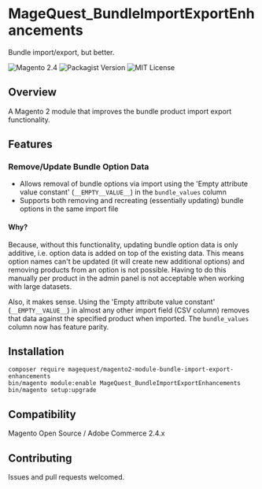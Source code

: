 # MageQuest_BundleImportExportEnhancements

Bundle import/export, but better.

<div>
    <img src="https://img.shields.io/badge/magento-2.4-orange.svg?logo=magento&longCache=true&style=for-the-badge" alt="Magento 2.4"/>
    <img src="https://img.shields.io/packagist/v/magequest/magento2-module-bundle-import-export-enhancements?style=for-the-badge" alt="Packagist Version">
    <img src="https://img.shields.io/badge/License-MIT-blue.svg?longCache=true&style=for-the-badge" alt="MIT License"/>
</div>

## Overview
A Magento 2 module that improves the bundle product import export functionality.

## Features

### Remove/Update Bundle Option Data
* Allows removal of bundle options via import using the 'Empty attribute value constant' (`__EMPTY__VALUE__`) in the `bundle_values` column
* Supports both removing and recreating (essentially updating) bundle options in the same import file
                
#### Why?
Because, without this functionality, updating bundle option data is only additive, i.e. option data is added on top of the existing data. This means option names can't be updated (it will create new additional options) and removing products from an option is not possible. Having to do this manually per product in the admin panel is not acceptable when working with large datasets.

Also, it makes sense. Using the 'Empty attribute value constant' (`__EMPTY__VALUE__`) in almost any other import field (CSV column) removes that data against the specified product when imported. The `bundle_values` column now has feature parity.

## Installation
```
composer require magequest/magento2-module-bundle-import-export-enhancements
bin/magento module:enable MageQuest_BundleImportExportEnhancements
bin/magento setup:upgrade
```

## Compatibility
Magento Open Source / Adobe Commerce 2.4.x

## Contributing
Issues and pull requests welcomed.
